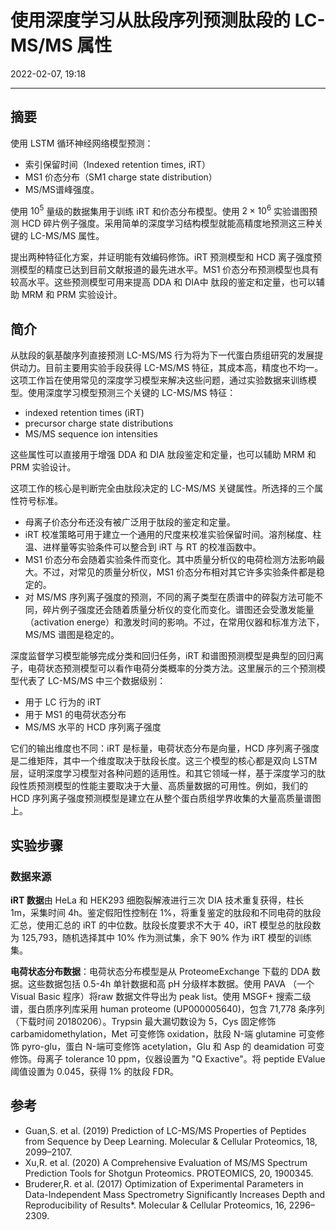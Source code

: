 # 使用深度学习从肽段序列预测肽段的 LC-MS/MS 属性

2022-02-07, 19:18
***

## 摘要

使用 LSTM 循环神经网络模型预测：

- 索引保留时间（Indexed retention times, iRT）
- MS1 价态分布（SM1 charge state distribution）
- MS/MS谱峰强度。

使用 $10^5$ 量级的数据集用于训练 iRT 和价态分布模型。使用 $2\times 10^6$ 实验谱图预测 HCD 碎片例子强度。采用简单的深度学习结构模型就能高精度地预测这三种关键的 LC-MS/MS 属性。

提出两种特征化方案，并证明能有效编码修饰。iRT 预测模型和 HCD 离子强度预测模型的精度已达到目前文献报道的最先进水平。MS1 价态分布预测模型也具有较高水平。这些预测模型可用来提高 DDA 和 DIA中 肽段的鉴定和定量，也可以辅助 MRM 和 PRM 实验设计。

## 简介

从肽段的氨基酸序列直接预测 LC-MS/MS 行为将为下一代蛋白质组研究的发展提供动力。目前主要用实验手段获得 LC-MS/MS 特征，其成本高，精度也不均一。这项工作旨在使用常见的深度学习模型来解决这些问题，通过实验数据来训练模型。使用深度学习模型预测三个关键的 LC-MS/MS 特征：

- indexed retention times (iRT)
- precursor charge state distributions
- MS/MS sequence ion intensities

这些属性可以直接用于增强 DDA 和 DIA 肽段鉴定和定量，也可以辅助 MRM 和 PRM 实验设计。

这项工作的核心是判断完全由肽段决定的 LC-MS/MS 关键属性。所选择的三个属性符号标准。

- 母离子价态分布还没有被广泛用于肽段的鉴定和定量。
- iRT 校准策略可用于建立一个通用的尺度来校准实验保留时间。溶剂梯度、柱温、进样量等实验条件可以整合到 iRT 与 RT 的校准函数中。
- MS1 价态分布会随着实验条件而变化。其中质量分析仪的电荷检测方法影响最大。不过，对常见的质量分析仪，MS1 价态分布相对其它许多实验条件都是稳定的。
- 对 MS/MS 序列离子强度的预测，不同的离子类型在质谱中的碎裂方法可能不同，碎片例子强度还会随着质量分析仪的变化而变化。谱图还会受激发能量（activation energe）和激发时间的影响。不过，在常用仪器和标准方法下，MS/MS 谱图是稳定的。

深度监督学习模型能够完成分类和回归任务，iRT 和谱图预测模型是典型的回归离子，电荷状态预测模型可以看作电荷分类概率的分类方法。这里展示的三个预测模型代表了 LC-MS/MS 中三个数据级别：

- 用于 LC 行为的 iRT
- 用于 MS1 的电荷状态分布
- MS/MS 水平的 HCD 序列离子强度

它们的输出维度也不同：iRT 是标量，电荷状态分布是向量，HCD 序列离子强度是二维矩阵，其中一个维度取决于肽段长度。这三个模型的核心都是双向 LSTM 层，证明深度学习模型对各种问题的适用性。和其它领域一样，基于深度学习的肽段性质预测模型的性能主要取决于大量、高质量数据的可用性。例如，我们的 HCD 序列离子强度预测模型是建立在从整个蛋白质组学界收集的大量高质量谱图上。

## 实验步骤

### 数据来源

**iRT 数据**由 HeLa 和 HEK293 细胞裂解液进行三次 DIA 技术重复获得，柱长 1m，采集时间 4h。鉴定假阳性控制在 1%，将重复鉴定的肽段和不同电荷的肽段汇总，使用汇总的 iRT 的中位数。肽段长度要求不大于 40，iRT 模型总的肽段数为 125,793，随机选择其中 10% 作为测试集，余下 90% 作为 iRT 模型的训练集。

**电荷状态分布数据**：电荷状态分布模型是从 ProteomeExchange 下载的 DDA 数据。这些数据包括 0.5-4h 单针数据和高 pH 分级样本数据。使用 PAVA （一个 Visual Basic 程序）将raw 数据文件导出为 peak list。使用 MSGF+ 搜索二级谱，蛋白质序列库采用 human proteome (UP000005640)，包含 71,778 条序列（下载时间 20180206）。Trypsin 最大漏切数设为 5，Cys 固定修饰 carbamidomethylation，Met 可变修饰 oxidation，肽段 N-端 glutamine 可变修饰 pyro-glu，蛋白 N-端可变修饰 acetylation，Glu 和 Asp 的 deamidation 可变修饰。母离子 tolerance 10 ppm，仪器设置为 "Q Exactive"。将 peptide EValue 阈值设置为 0.045，获得 1% 的肽段 FDR。





## 参考

- Guan,S. et al. (2019) Prediction of LC-MS/MS Properties of Peptides from Sequence by Deep Learning. Molecular & Cellular Proteomics, 18, 2099–2107.
- Xu,R. et al. (2020) A Comprehensive Evaluation of MS/MS Spectrum Prediction Tools for Shotgun Proteomics. PROTEOMICS, 20, 1900345.
- Bruderer,R. et al. (2017) Optimization of Experimental Parameters in Data-Independent Mass Spectrometry Significantly Increases Depth and Reproducibility of Results*. Molecular & Cellular Proteomics, 16, 2296–2309.
